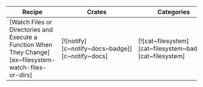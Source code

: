 | Recipe | Crates | Categories |
|--------|--------|------------|
| [Watch Files or Directories and Execute a Function When They Change][ex~filesystem-watch-files-or-dirs] | [![notify][c~notify~docs~badge]][c~notify~docs] | [![cat~filesystem][cat~filesystem~badge]][cat~filesystem] |

<div class="hidden">
</div>
